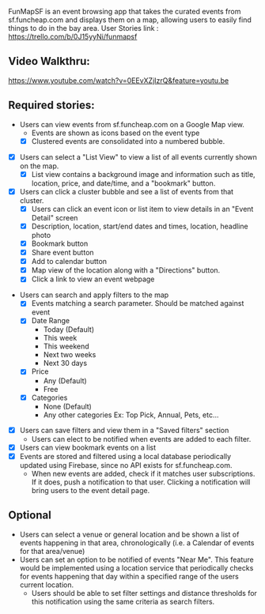 FunMapSF is an event browsing app that takes the curated events from sf.funcheap.com and displays them on a map, allowing users to easily find things to do in the bay area.
User Stories link : https://trello.com/b/0J15yyNi/funmapsf

## Video Walkthru:
https://www.youtube.com/watch?v=0EEvXZjIzrQ&feature=youtu.be

## Required stories:

 * Users can view events from sf.funcheap.com on a Google Map view.
   - Events are shown as icons based on the event type
   * [x] Clustered events are consolidated into a numbered bubble.
 * [x] Users can select a "List View" to view a list of all events currently shown on the map.
   * [x] List view contains a background image and information such as title, location, price, and date/time, and a "bookmark" button.
 * [x] Users can click a cluster bubble and see a list of events from that cluster.
   * [x] Users can click an event icon or list item to view details in an "Event Detail" 
   screen
   * [x] Description, location, start/end dates and times, location, headline photo
   * [x] Bookmark button
   * [x] Share event button
   * [x] Add to calendar button
   * [x] Map view of the location along with a "Directions" button.
   * [x] Click a link to view an event webpage
 * Users can search and apply filters to the map
   * [x] Events matching a search parameter. Should be matched against event 
    * [x] Date Range
      - Today (Default)
      - This week
      - This weekend
      - Next two weeks
      - Next 30 days
    * [x] Price
      - Any (Default)
      - Free
    * [x] Categories
      - None (Default)
      - Any other categories Ex: Top Pick, Annual, Pets, etc...
 * [x] Users can save filters and view them in a "Saved filters" section
   - Users can elect to be notified when events are added to each filter.
 * [x] Users can view bookmark events on a list
 * [x] Events are stored and filtered using a local database periodically updated using Firebase, since no API exists for sf.funcheap.com.
   - When new events are added, check if it matches user subscriptions. If it does, 
     push a notification to that user. Clicking a notification will bring users to the 
     event detail page.

## Optional

 * Users can select a venue or general location and be shown a list of events 
   happening in that area, chronologically (i.e. a Calendar of events for that 
   area/venue)
 * Users can set an option to be notified of events "Near Me". This feature would be implemented using a location service that periodically checks for events happening that day within a specified range of the users current location.
   - Users should be able to set filter settings and distance thresholds for this notification using the same criteria as search filters.

